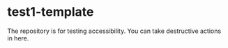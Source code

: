 # test1-template
The repository is for testing accessibility. You can take destructive actions in here.
